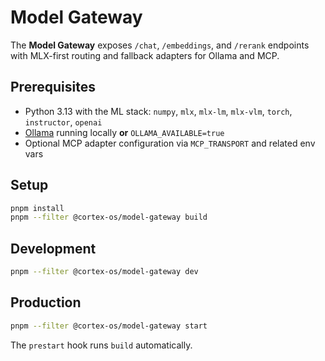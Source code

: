 # Model Gateway

The **Model Gateway** exposes `/chat`, `/embeddings`, and `/rerank` endpoints with
MLX-first routing and fallback adapters for Ollama and MCP.

## Prerequisites

- Python 3.13 with the ML stack:
  `numpy`, `mlx`, `mlx-lm`, `mlx-vlm`, `torch`, `instructor`, `openai`
- [Ollama](https://ollama.com/) running locally **or** `OLLAMA_AVAILABLE=true`
- Optional MCP adapter configuration via `MCP_TRANSPORT` and related env vars

## Setup

```bash
pnpm install
pnpm --filter @cortex-os/model-gateway build
```

## Development

```bash
pnpm --filter @cortex-os/model-gateway dev
```

## Production

```bash
pnpm --filter @cortex-os/model-gateway start
```

The `prestart` hook runs `build` automatically.
